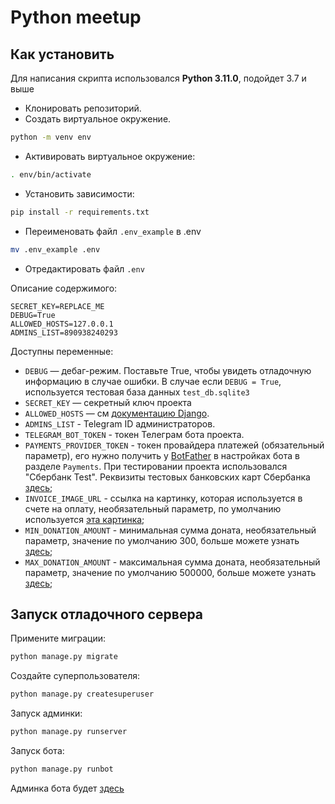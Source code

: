 # Python meetup

## Как установить

Для написания скрипта использовался __Python 3.11.0__, подойдет 3.7 и выше

- Клонировать репозиторий.
- Создать виртуальное окружение.

```bash
python -m venv env
```

- Активировать виртуальное окружение:

```bash
. env/bin/activate
```

- Установить зависимости:

```bash
pip install -r requirements.txt
```

- Переименовать файл `.env_example` в .env

```bash
mv .env_example .env
```

- Отредактировать файл `.env`

Описание содержимого:

```text
SECRET_KEY=REPLACE_ME
DEBUG=True
ALLOWED_HOSTS=127.0.0.1
ADMINS_LIST=890938240293
```

Доступны переменные:

- `DEBUG` — дебаг-режим. Поставьте True, чтобы увидеть отладочную информацию в случае ошибки.
  В случае если `DEBUG = True`, используется тестовая база данных `test_db.sqlite3`
- `SECRET_KEY` — секретный ключ проекта
- `ALLOWED_HOSTS` — см [документацию Django](https://docs.djangoproject.com/en/3.1/ref/settings/#allowed-hosts).
- `ADMINS_LIST` - Telegram ID администраторов.
- `TELEGRAM_BOT_TOKEN` - токен Телеграм бота проекта.
- `PAYMENTS_PROVIDER_TOKEN` - токен провайдера платежей (обязательный параметр), его нужно получить у [BotFather](https://t.me/BotFather) в настройках бота в разделе `Payments`. При тестировании проекта использовался "Сбербанк Test". Реквизиты тестовых банковских карт Сбербанка [здесь](https://securepayments.sberbank.ru/wiki/doku.php/test_cards);
- `INVOICE_IMAGE_URL` - ссылка на картинку, которая используется в счете на оплату, необязательный параметр, по умолчанию используется [эта картинка](https://encrypted-tbn0.gstatic.com/images?q=tbn:ANd9GcSOIcbg2HX4YzFqzHT5wx8dArN4wL6wut2-h010TM7MpO5D7MSZmHMUwILvY52uIF0lNDA&usqp=CAU);
- `MIN_DONATION_AMOUNT` - минимальная сумма доната, необязательный параметр, значение по умолчанию 300, больше можете узнать [здесь](https://core.telegram.org/bots/payments#supported-currencies);
- `MAX_DONATION_AMOUNT` - максимальная сумма доната, необязательный параметр, значение по умолчанию 500000, больше можете узнать [здесь](https://core.telegram.org/bots/payments#supported-currencies);

## Запуск отладочного сервера

Примените миграции:

```bash
python manage.py migrate
```

Создайте суперпользователя:

```bash
python manage.py createsuperuser
```

Запуск админки:

```bash
python manage.py runserver
```

Запуск бота:

```bash
python manage.py runbot
```

Админка бота будет [здесь](http://127.0.0.1:8000/)
